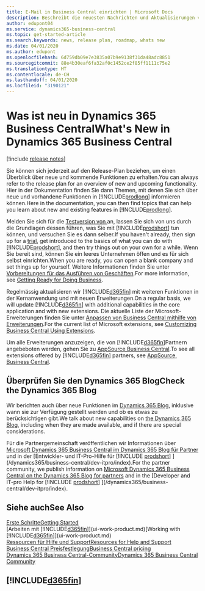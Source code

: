 ```yaml
---
title: E-Mail in Business Central einrichten | Microsoft Docs
description: Beschreibt die neuesten Nachrichten und Aktualisierungen von Business Central.
author: edupont04
ms.service: dynamics365-business-central
ms.topic: get-started-article
ms.search.keywords: news, release plan, roadmap, whats new
ms.date: 04/01/2020
ms.author: edupont
ms.openlocfilehash: 6d759db09e7e3835a07b9e9138f31da48adc8851
ms.sourcegitcommit: 88e4b30eaf6fa32af0c1452ce2f85ff1111c75e2
ms.translationtype: HT
ms.contentlocale: de-CH
ms.lasthandoff: 04/01/2020
ms.locfileid: "3190121"
---
```

# <a name="whats-new-in-dynamics-365-business-central"></a><span data-ttu-id="26f5a-103">Was ist neu in Dynamics 365 Business Central</span><span class="sxs-lookup"><span data-stu-id="26f5a-103">What's New in Dynamics 365 Business Central</span></span>

[!include [release notes](includes/release-notes.md)]

<span data-ttu-id="26f5a-104">Sie können sich jederzeit auf den Release-Plan beziehen, um einen Überblick über neue und kommende Funktionen zu erhalten.</span><span class="sxs-lookup"><span data-stu-id="26f5a-104">You can always refer to the release plan for an overview of new and upcoming functionality.</span></span> <span data-ttu-id="26f5a-105">Hier in der Dokumentation finden Sie dann Themen, mit denen Sie sich über neue und vorhandene Funktionen in [!INCLUDE[prodlong](includes/prodlong.md)] informieren können.</span><span class="sxs-lookup"><span data-stu-id="26f5a-105">Here in the documentation, you can then find topics that can help you learn about new and existing features in [!INCLUDE[prodlong](includes/prodlong.md)].</span></span>  

<span data-ttu-id="26f5a-106">Melden Sie sich für die [Testversion von ](https://go.microsoft.com/fwlink/?linkid=847861) an, lassen Sie sich von uns durch die Grundlagen dessen führen, was Sie mit [!INCLUDE[prodshort](includes/prodshort.md)] tun können, und versuchen Sie es dann selber.</span><span class="sxs-lookup"><span data-stu-id="26f5a-106">If you haven't already, then sign up for a [trial](https://go.microsoft.com/fwlink/?linkid=847861), get introduced to the basics of what you can do with [!INCLUDE[prodshort](includes/prodshort.md)], and then try things out on your own for a while.</span></span> <span data-ttu-id="26f5a-107">Wenn Sie bereit sind, können Sie ein leeres Unternehmen öffen und es für sich selbst einrichten.</span><span class="sxs-lookup"><span data-stu-id="26f5a-107">When you are ready, you can open a blank company and set things up for yourself.</span></span> <span data-ttu-id="26f5a-108">Weitere Informationen finden Sie unter [Vorbereitungen für das Ausführen von Geschäften](ui-get-ready-business.md).</span><span class="sxs-lookup"><span data-stu-id="26f5a-108">For more information, see [Getting Ready for Doing Business](ui-get-ready-business.md).</span></span>  

<span data-ttu-id="26f5a-109">Regelmässig aktualisieren wir [!INCLUDE[d365fin](includes/d365fin_md.md)] mit weiteren Funktionen in der Kernanwendung und mit neuen Erweiterungen.</span><span class="sxs-lookup"><span data-stu-id="26f5a-109">On a regular basis, we will update [!INCLUDE[d365fin](includes/d365fin_md.md)] with additional capabilities in the core application and with new extensions.</span></span> <span data-ttu-id="26f5a-110">Die aktuelle Liste der Microsoft-Erweiterungen finden Sie unter [Anpassen von Business Central mithilfe von Erweiterungen](ui-extensions.md).</span><span class="sxs-lookup"><span data-stu-id="26f5a-110">For the current list of Microsoft extensions, see [Customizing Business Central Using Extensions](ui-extensions.md).</span></span>

<span data-ttu-id="26f5a-111">Um alle Erweiterungen anzuzeigen, die von [!INCLUDE[d365fin](includes/d365fin_md.md)]Partnern angebeboten werden, gehen Sie zu [AppSource Business Central](https://go.microsoft.com/fwlink/?linkid=2081646).</span><span class="sxs-lookup"><span data-stu-id="26f5a-111">To see all extensions offered by [!INCLUDE[d365fin](includes/d365fin_md.md)] partners, see [AppSource, Business Central](https://go.microsoft.com/fwlink/?linkid=2081646).</span></span>  

## <a name="check-the-dynamics-365-blog"></a><span data-ttu-id="26f5a-112">Überprüfen Sie den Dynamics 365 Blog</span><span class="sxs-lookup"><span data-stu-id="26f5a-112">Check the Dynamics 365 Blog</span></span>

<span data-ttu-id="26f5a-113">Wir berichten auch über neue Funktionen im [Dynamics 365 Blog](https://cloudblogs.microsoft.com/dynamics365/), inklusive wann sie zur Verfügung gestellt werden und ob es etwas zu berücksichtigen gibt.</span><span class="sxs-lookup"><span data-stu-id="26f5a-113">We talk about new capabilities on [the Dynamics 365 Blog](https://cloudblogs.microsoft.com/dynamics365/), including when they are made available, and if there are special considerations.</span></span>  

<span data-ttu-id="26f5a-114">Für die Partnergemeinschaft veröffentlichen wir Informationen über [Microsoft Dynamics 365 Business Central im Dynamics 365 Blog für Partner](https://cloudblogs.microsoft.com/dynamics365/it/product/business-central/) und in der [Entwickler- und IT-Pro-Hilfe für [!INCLUDE [prodshort](includes/prodshort.md)] ](/dynamics365/business-central/dev-itpro/index).</span><span class="sxs-lookup"><span data-stu-id="26f5a-114">For the partner community, we publish information on [Microsoft Dynamics 365 Business Central on the Dynamics 365 Blog for partners](https://cloudblogs.microsoft.com/dynamics365/it/product/business-central/) and in the [Developer and IT-pro Help for [!INCLUDE [prodshort](includes/prodshort.md)] ](/dynamics365/business-central/dev-itpro/index).</span></span>  

## <a name="see-also"></a><span data-ttu-id="26f5a-115">Siehe auch</span><span class="sxs-lookup"><span data-stu-id="26f5a-115">See Also</span></span>

[<span data-ttu-id="26f5a-116">Erste Schritte</span><span class="sxs-lookup"><span data-stu-id="26f5a-116">Getting Started</span></span>](product-get-started.md)  
<span data-ttu-id="26f5a-117">[Arbeiten mit [!INCLUDE[d365fin](includes/d365fin_md.md)]](ui-work-product.md)</span><span class="sxs-lookup"><span data-stu-id="26f5a-117">[Working with [!INCLUDE[d365fin](includes/d365fin_md.md)]](ui-work-product.md)</span></span>  
[<span data-ttu-id="26f5a-118">Ressourcen für Hilfe und Support</span><span class="sxs-lookup"><span data-stu-id="26f5a-118">Resources for Help and Support</span></span>](product-help-and-support.md)  
[<span data-ttu-id="26f5a-119">Business Central Preisfestlegung</span><span class="sxs-lookup"><span data-stu-id="26f5a-119">Business Central pricing</span></span>](https://dynamics.microsoft.com/business-central/overview/#pricing)  
[<span data-ttu-id="26f5a-120">Dynamics 365 Business Central-Community</span><span class="sxs-lookup"><span data-stu-id="26f5a-120">Dynamics 365 Business Central Community</span></span>](https://community.dynamics.com/business/)

## [!INCLUDE[d365fin](includes/free_trial_md.md)]
